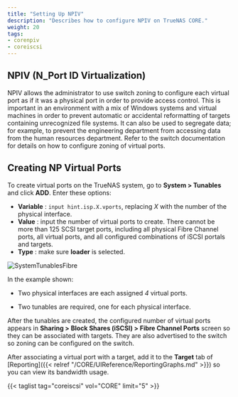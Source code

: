 ```yaml
---
title: "Setting Up NPIV"
description: "Describes how to configure NPIV on TrueNAS CORE."
weight: 20
tags:
- corenpiv
- coreiscsi
---
```


## NPIV (N_Port ID Virtualization)

NPIV allows the administrator to use switch zoning to configure each virtual port as if it was a physical port in order to provide access control.
This is important in an environment with a mix of Windows systems and virtual machines in order to prevent automatic or accidental reformatting of targets containing unrecognized file systems.
It can also be used to segregate data; for example, to prevent the engineering department from accessing data from the human resources department.
Refer to the switch documentation for details on how to configure zoning of virtual ports.

## Creating NP Virtual Ports

To create virtual ports on the TrueNAS system, go to **System > Tunables** and click **ADD**.
Enter these options:

* **Variable** : `input hint.isp.X.vports`, replacing *X* with the number of the physical interface.
* **Value** : input the number of virtual ports to create. There cannot be more than 125 SCSI target ports, including all physical Fibre Channel ports, all virtual ports, and all configured combinations of iSCSI portals and targets.
* **Type** : make sure **loader** is selected.

![SystemTunablesFibre](/images/CORE/System/SystemTunablesFibre.png "Virtual Ports for Fibre Channel")

In the example shown:

* Two physical interfaces are each assigned *4* virtual ports.

* Two tunables are required, one for each physical interface.

After the tunables are created, the configured number of virtual ports appears in **Sharing > Block Shares (iSCSI) > Fibre Channel Ports** screen so they can be associated with targets.
They are also advertised to the switch so zoning can be configured on the switch.

After associating a virtual port with a target, add it to the **Target** tab of [Reporting]({{< relref "/CORE/UIReference/ReportingGraphs.md" >}}) so you can view its bandwidth usage.

{{< taglist tag="coreiscsi" vol="CORE" limit="5" >}}
